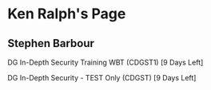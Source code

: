 Ken Ralph's Page
================

Stephen Barbour
---------------


DG In-Depth Security Training WBT (CDGST1) [9 Days Left]


DG In-Depth Security - TEST Only (CDGST) [9 Days Left]

  
  
